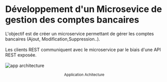 # Développement d'un Microsevice de gestion des comptes bancaires
L'objectif est de créer un microservice permettant de gérer les comptes bancaires (Ajout, Modification,Suppression..).
\
\
Les clients REST communiquent avec le microservice par le biais d'une API REST exposée.
\
\
![app architecture](https://user-images.githubusercontent.com/72311680/200089928-62553c88-f91d-47f9-a8bd-f97ee957c3d6.PNG)

<p align="center">
<sub > Application Achitecture </sub>
</p>
